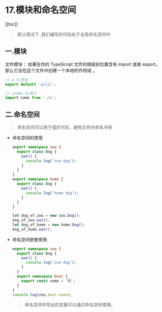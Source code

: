 # 17.模块和命名空间

[[toc]]

> 默认情况下 ,我们编写的代码处于全局命名空间中

## 一.模块

文件模块： 如果在你的 TypeScript 文件的根级别位置含有 import 或者 export，那么它会在这个文件中创建一个本地的作用域 。

```ts
// a.ts导出
export default 'ailjc';

// index.ts导入
import name from './a';
```

## 二.命名空间

> 命名空间可以用于组织代码，避免文件内命名冲突

- 命名空间的使用

  ```ts
  export namespace zoo {
    export class Dog {
      eat() {
        console.log('zoo dog');
      }
    }
  }
  export namespace home {
    export class Dog {
      eat() {
        console.log('home dog');
      }
    }
  }

  let dog_of_zoo = new zoo.Dog();
  dog_of_zoo.eat();
  let dog_of_home = new home.Dog();
  dog_of_home.eat();
  ```

- 命名空间嵌套使用
  ```ts
  export namespace zoo {
    export class Dog {
      eat() {
        console.log('zoo dog');
      }
    }
    export namespace bear {
      export const name = '熊';
    }
  }
  console.log(zoo.bear.name);
  ```
  > 命名空间中导出的变量可以通过命名空间使用。

